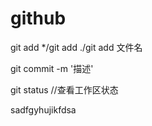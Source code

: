 # github



git add */git add ./git add 文件名

git commit -m '描述'

git status //查看工作区状态

sadfgyhujikfdsa